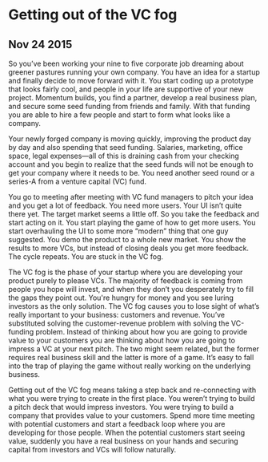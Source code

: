 # Getting out of the VC fog
## Nov 24 2015
So you’ve been working your nine to five corporate job dreaming about greener pastures running your own company. You have an idea for a startup and finally decide to move forward with it. You start coding up a prototype that looks fairly cool, and people in your life are supportive of your new project. Momentum builds, you find a partner, develop a real business plan, and secure some seed funding from friends and family. With that funding you are able to hire a few people and start to form what looks like a company.

Your newly forged company is moving quickly, improving the product day by day and also spending that seed funding. Salaries, marketing, office space, legal expenses—all of this is draining cash from your checking account and you begin to realize that the seed funds will not be enough to get your company where it needs to be. You need another seed round or a series-A from a venture capital (VC) fund.

You go to meeting after meeting with VC fund managers to pitch your idea and you get a lot of feedback. You need more users. Your UI isn’t quite there yet. The target market seems a little off. So you take the feedback and start acting on it. You start playing the game of how to get more users. You start overhauling the UI to some more “modern” thing that one guy suggested. You demo the product to a whole new market. You show the results to more VCs, but instead of closing deals you get more feedback. The cycle repeats. You are stuck in the VC fog.

The VC fog is the phase of your startup where you are developing your product purely to please VCs. The majority of feedback is coming from people you hope will invest, and when they don’t you desperately try to fill the gaps they point out. You're hungry for money and you see luring investors as the only solution. The VC fog causes you to lose sight of what’s really important to your business: customers and revenue. You’ve substituted solving the customer-revenue problem with solving the VC-funding problem. Instead of thinking about how you are going to provide value to your customers you are thinking about how you are going to impress a VC at your next pitch. The two might seem related, but the former requires real business skill and the latter is more of a game. It’s easy to fall into the trap of playing the game without really working on the underlying business.

Getting out of the VC fog means taking a step back and re-connecting with what you were trying to create in the first place. You weren’t trying to build a pitch deck that would impress investors. You were trying to build a company that provides value to your customers. Spend more time meeting with potential customers and start a feedback loop where you are developing for those people. When the potential customers start seeing value, suddenly you have a real business on your hands and securing capital from investors and VCs will follow naturally.
